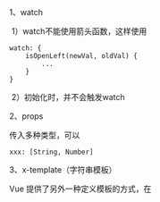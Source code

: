 1、watch

​	1）watch不能使用箭头函数，这样使用

```
watch: {
	isOpenLeft(newVal, oldVal) {
		...
	}
}
```

​	2）初始化时，并不会触发watch

2、props

传入多种类型，可以

```
xxx: [String, Number]
```

3、x-template（字符串模板）

Vue 提供了另外一种定义模板的方式，在 <script> 标签里使用 text/x-template 类型，并且指定一个 id，将这个 id 赋给 template

```javascript
    <my-component></my-component>
    <script type="text/x-template" id="my-component">
        <div>你可以在这个 script 标签中书写模板的HTML</div>
    </script>
```

```javascript
    Vue.component('my-component'.{
        template:'#my-component'
    })
```

4、computed

5、深度作用选择器

```
/deep/.el-card__header {}
::v-deep .el-card__header {}
>>> .el-card__header {}
```

6、ref

```
1）ref放在标签上，拿到的是原生节点
2）ref放在组件上，拿到的是组件对象
```

7、v-bind="$attrs"

```
$attrs接收的是除class和style之外父组件传来的属性
作用等同于展开了传进来的所有属性（除class和style之外）
```

![image-20200709235459935](C:\Users\asus\AppData\Roaming\Typora\typora-user-images\image-20200709235459935.png)

以下是添加了inheritAttrs: false之后的结果（div没有继承type和自定义的a属性）

kInput.vue：

![image-20200709235514985](C:\Users\asus\AppData\Roaming\Typora\typora-user-images\image-20200709235514985.png)

8、inheritAttrs: false

```
// 避免顶层容器继承属性，但class和style还是不会被$attrs所引用
export default {
	inheritAttrs: false,
	...
}
```


